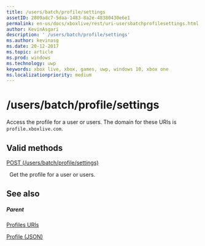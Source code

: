 ```yaml
---
title: /users/batch/profile/settings
assetID: 2809adc7-5daa-1483-8a2e-48380430e6e1
permalink: en-us/docs/xboxlive/rest/uri-usersbatchprofilesettings.html
author: KevinAsgari
description: ' /users/batch/profile/settings'
ms.author: kevinasg
ms.date: 20-12-2017
ms.topic: article
ms.prod: windows
ms.technology: uwp
keywords: xbox live, xbox, games, uwp, windows 10, xbox one
ms.localizationpriority: medium
---
```



# /users/batch/profile/settings
Access the profile for a user or users. 
The domain for these URIs is `profile.xboxlive.com`.
  
<a id="ID4EV"></a>

 
## Valid methods

[POST (/users/batch/profile/settings)](uri-usersbatchprofilesettingspost.md)

&nbsp;&nbsp;Get the profile for a user or users.
 
<a id="ID4E6"></a>

 
## See also
 
<a id="ID4EBB"></a>

 
##### Parent 

[Profiles URIs](atoc-reference-profiles.md)

 [Profile (JSON)](../../json/json-profile.md)

   